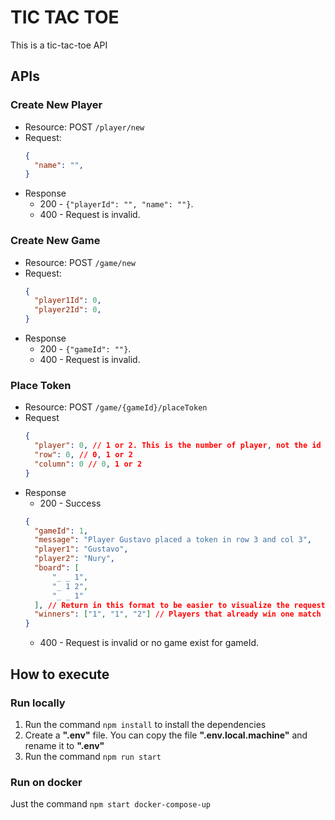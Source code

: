 # TIC TAC TOE
This is a tic-tac-toe API

## APIs
### Create New Player
- Resource: POST `/player/new`
- Request:
  ```json
  {
    "name": "",
  }
  ```
- Response
    - 200 - `{"playerId": "", "name": ""}`.
    - 400 - Request is invalid.

### Create New Game
- Resource: POST `/game/new`
- Request:
  ```json
  {
    "player1Id": 0,
    "player2Id": 0,
  }
  ```
- Response
    - 200 - `{"gameId": ""}`.
    - 400 - Request is invalid.

### Place Token
- Resource: POST `/game/{gameId}/placeToken`
- Request
  ```json
  {
    "player": 0, // 1 or 2. This is the number of player, not the id 
    "row": 0, // 0, 1 or 2
    "column": 0 // 0, 1 or 2
  }
  ```
- Response
    - 200 - Success
    ```json
  {
      "gameId": 1,
      "message": "Player Gustavo placed a token in row 3 and col 3",
      "player1": "Gustavo",
      "player2": "Nury",
      "board": [
          "_ _ 1",
          "_ 1 2",
          "_ _ 1"
      ], // Return in this format to be easier to visualize the request
      "winners": ["1", "1", "2"] // Players that already win one match
  }  
  ```
    - 400 - Request is invalid or no game exist for gameId.

## How to execute 
### Run locally
1. Run the command `npm install` to install the dependencies
1. Create a **".env"** file. You can copy the file **".env.local.machine"** and rename it to **".env"**
1. Run the command `npm run start`

### Run on docker
Just the command `npm start docker-compose-up`